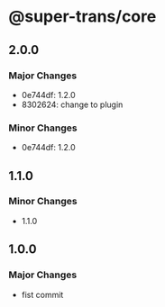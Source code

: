# @super-trans/core

## 2.0.0

### Major Changes

- 0e744df: 1.2.0
- 8302624: change to plugin

### Minor Changes

- 0e744df: 1.2.0

## 1.1.0

### Minor Changes

- 1.1.0

## 1.0.0

### Major Changes

- fist commit
